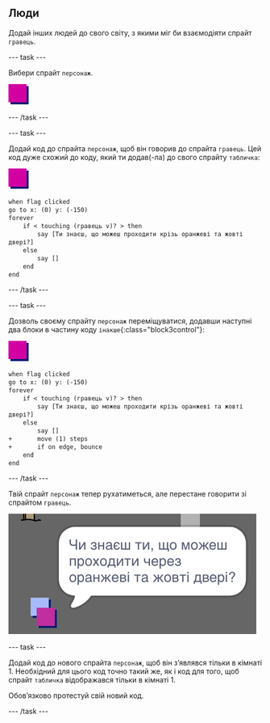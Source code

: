 ## Люди

Додай інших людей до свого світу, з якими міг би взаємодіяти спрайт `гравець`.

--- task ---

Вибери спрайт `персонаж`.

![Спрайт персонажа](images/person.png)

--- /task ---

--- task ---

Додай код до спрайта `персонаж`, щоб він говорив до спрайта `гравець`. Цей код дуже схожий до коду, який ти додав(-ла) до свого спрайту `табличка`:

![персонаж](images/person.png)

```blocks3
when flag clicked
go to x: (0) y: (-150)
forever
    if < touching (гравець v)? > then
        say [Ти знаєш, що можеш проходити крізь оранжеві та жовті двері?]
    else
        say []
    end
end
```

--- /task ---

--- task ---

Дозволь своєму спрайту `персонаж` переміщуватися, додавши наступні два блоки в частину коду `інакше`{:class="block3control"}:

![персонаж](images/person.png)

```blocks3
when flag clicked
go to x: (0) y: (-150)
forever
    if < touching (гравець v)? > then
        say [Ти знаєш, що можеш проходити крізь оранжеві та жовті двері?]
    else
        say []
+       move (1) steps
+       if on edge, bounce
    end
end
```

--- /task ---

Твій спрайт `персонаж` тепер рухатиметься, але перестане говорити зі спрайтом `гравець`.

![знімок екрана](images/world-person-test.png)

--- task ---

Додай код до нового спрайта `персонаж`, щоб він з’являвся тільки в кімнаті 1. Необхідний для цього код точно такий же, як і код для того, щоб спрайт `табличка` відображався тільки в кімнаті 1.

Обовʼязково протестуй свій новий код.

--- /task ---